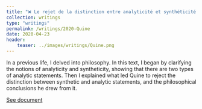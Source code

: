 ```yaml
---
title: "❌ Le rejet de la distinction entre analyticité et synthéticité par Quine"
collection: writings
type: "writings"
permalink: /writings/2020-Quine
date: 2020-04-23
header:
    teaser: ../images/writings/Quine.png
---
```

In a previous life, I delved into philosophy. In this text, I began by clarifying the notions of analyticity and syntheticity, showing that there are two types of analytic statements. Then I explained what led Quine to reject the distinction between synthetic and analytic statements, and the philosophical conclusions he drew from it.

[See document](https://drive.google.com/file/d/1AKQqipcUqR_nprb_pDbDOW_s3t1YJxLq/view?usp=sharing)
